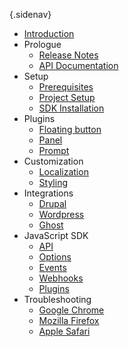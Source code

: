 {.sidenav}
- [Introduction](/docs/introduction)
- Prologue
    - [Release Notes](/docs/release-notes)
    - [API Documentation](https://notimatica.api-docs.io/1.0)
- Setup
    - [Prerequisites](/docs/prerequisites)
    - [Project Setup](/docs/project-setup)
    - [SDK Installation](/docs/sdk-installation)
- Plugins
    - [Floating button](/docs/floating-button)
    - [Panel](/docs/panel)
    - [Prompt](/docs/prompt)
- Customization
    - [Localization](/docs/localization)
    - [Styling](/docs/styling)
- Integrations
    - [Drupal](/docs/dupal)
    - [Wordpress](/docs/wordpress)
    - [Ghost](/docs/ghost)
- JavaScript SDK
    - [API](/docs/sdk-api)
    - [Options](/docs/sdk-options)
    - [Events](/docs/sdk-events)
    - [Webhooks](/docs/sdk-webhooks)
    - [Plugins](/docs/sdk-plugins)
- Troubleshooting
    - [Google Chrome](/docs/trouble-chrome)
    - [Mozilla Firefox](/docs/trouble-firefox)
    - [Apple Safari](/docs/trouble-safari)
